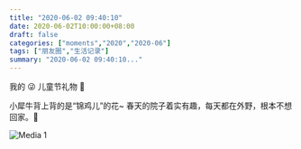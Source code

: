 ```yaml
---
title: "2020-06-02 09:40:10"
date: 2020-06-02T10:00:00+08:00
draft: false
categories: ["moments","2020","2020-06"]
tags: ["朋友圈","生活记录"]
summary: "2020-06-02 09:40:10..."
---
```


我的 😜 儿童节礼物 🎁 

小犀牛背上背的是“锦鸡儿”的花~
春天的院子着实有趣，每天都在外野，根本不想回家。🤭

![Media 1](/Moments/photos/2020-06-02/202006020940100.jpg)

